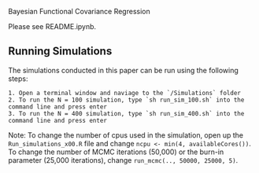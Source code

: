 Bayesian Functional Covariance Regression

Please see README.ipynb.


## Running Simulations

The simulations conducted in this paper can be run using the following steps:

    1. Open a terminal window and naviage to the `/Simulations` folder
    2. To run the N = 100 simulation, type `sh run_sim_100.sh` into the command line and press enter
    3. To run the N = 400 simulation, type `sh run_sim_400.sh` into the command line and press enter

Note: To change the number of cpus used in the simulation, open up the `Run_simulations_x00.R` file and change `ncpu <- min(4, availableCores())`. To change the number of MCMC iterations (50,000) or the burn-in parameter (25,000 iterations), change `run_mcmc(.., 50000, 25000, 5)`.